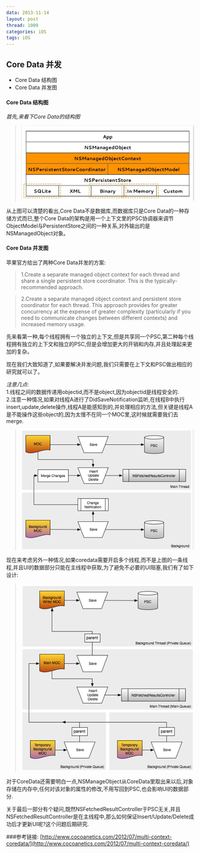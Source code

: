 ```yaml
---
data: 2013-11-14
layout: post
thread: 1000
categories: iOS
tags: iOS
---
```


## Core Data 并发 ##
* Core Data 结构图 
* Core Data 并发图

#### Core Data 结构图 
_首先,来看下Core Data的结构图_  

><img Src="../album/ios开发/coredata并发/CoreData结构.png"/>  

从上图可以清楚的看出,Core Data不是数据库,而数据库只是Core Data的一种存储方式而已,整个Core Data的架构是用一个上下文里的PSC协调器来调节ObjectModel与PersistentStore之间的一种关系,对外输出的是NSManagedObject对象。 
 
#### Core Data 并发图

苹果官方给出了两种Core Data并发的方案:
> 1.Create a separate managed object context for each thread and share a single persistent store coordinator.
This is the typically-recommended approach.

> 2.Create a separate managed object context and persistent store coordinator for each thread.
This approach provides for greater concurrency at the expense of greater complexity (particularly if you need to communicate changes between different contexts) and increased memory usage.  

先来看第一种,每个线程拥有一个独立的上下文,但是共享同一个PSC,第二种每个线程拥有独立的上下文和独立的PSC,但是会增加更大的开销和内存,并且处理起来更加的复杂。

现在我们大致知道了,如果要解决并发问题,我们只需要在上下文和PSC做出相应的研究就可以了。

_注意几点_:  
1.线程之间的数据传递用objectid,而不是object,因为objectid是线程安全的.    
2.注意一种情况,如果对线程A进行了DidSaveNotification监听,在线程B中执行insert,update,delete操作,线程A是能感知到的,并处理相应的方法,但关键是线程A是不能操作这些object的,因为太慢不在同一个MOC里,这时候就需要我们去merge.  

><img Src="../album/ios开发/coredata并发/coredata_2.png"/>  

现在来考虑另外一种情况,如果coredata需要开启多个线程,而不是上图的一条线程,并且UI的数据部分只能在主线程中获取,为了避免不必要的UI阻塞,我们有了如下设计:

><img Src="../album/ios开发/coredata并发/coredata_3.png"/> 
 
对于CoreData还需要明白一点,NSManageObject从CoreData里取出来以后,对象存储在内存中,任何对该对象的属性的修改,不用写回到PSC,也会影响UI的数据部分.

关于最后一部分有个疑问,既然NSFetchedResultController于PSC无关,并且NSFetchedResultController是在主线程中,那么如何保证Insert/Update/Delete成功后才更新UI呢?这个问题后期研究.

###参考链接:
[http://www.cocoanetics.com/2012/07/multi-context-coredata/](http://www.cocoanetics.com/2012/07/multi-context-coredata/)
